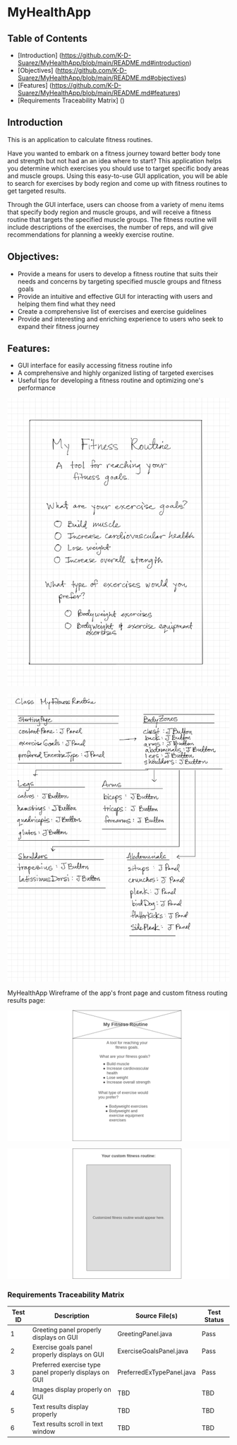# MyHealthApp

## Table of Contents ##
* [Introduction] (https://github.com/K-D-Suarez/MyHealthApp/blob/main/README.md#introduction)
* [Objectives] (https://github.com/K-D-Suarez/MyHealthApp/blob/main/README.md#objectives)
* [Features] (https://github.com/K-D-Suarez/MyHealthApp/blob/main/README.md#features)
* [Requirements Traceability Matrix] ()

## Introduction
This is an application to calculate fitness routines.

Have you wanted to embark on a fitness journey toward better body tone and strength but not had an an idea where to start? This application helps you determine which exercises you should use to target specific body areas and muscle groups. Using this easy-to-use GUI application, you will be able to search for exercises by body region and come up with fitness routines to get targeted results.

Through the GUI interface, users can choose from a variety of menu items that specify body region and muscle groups, and will receive a fitness routine that targets the specified muscle groups. The fitness routine will include descriptions of the exercises, the number of reps, and will give recommendations for planning a weekly exercise routine. 

## Objectives:
* Provide a means for users to develop a fitness routine that suits their needs and concerns by targeting specified muscle groups and fitness goals
* Provide an intuitive and effective GUI for interacting with users and helping them find what they need
* Create a comprehensive list of exercises and exercise guidelines
* Provide and interesting and enriching experience to users who seek to expand their fitness journey

## Features:
* GUI interface for easily accessing fitness routine info
* A comprehensive and highly organized listing of targeted exercises
* Useful tips for developing a fitness routine and optimizing one's performance

![alt text][mockup]

[mockup]: https://github.com/K-D-Suarez/MyHealthApp/blob/main/Images/IMG_1884.jpeg

![alt text][classdiagram]

[classdiagram]: https://github.com/K-D-Suarez/MyHealthApp/blob/main/Images/IMG_1883.jpeg

MyHealthApp Wireframe of the app's front page and custom fitness routing results page:

![alt text][FrontPageWireframe]

[FrontPageWireframe]: https://github.com/K-D-Suarez/MyHealthApp/blob/main/Images/Homepage.png

![alt text][ResultsPageWireframe]

[ResultsPageWireFrame]:  https://github.com/K-D-Suarez/MyHealthApp/blob/main/Images/Homepage-2.png

### Requirements Traceability Matrix

| Test ID | Description | Source File(s) | Test Status |
| --- | --- | --- | --- |
| 1 | Greeting panel properly displays on GUI | GreetingPanel.java | Pass |
| 2 | Exercise goals panel properly displays on GUI | ExerciseGoalsPanel.java | Pass |
| 3 | Preferred exercise type panel properly displays on GUI | PreferredExTypePanel.java | Pass |
| 4 | Images display properly on GUI | TBD | TBD |
| 5 | Text results display properly | TBD | TBD |
| 6 | Text results scroll in text window | TBD | TBD |


